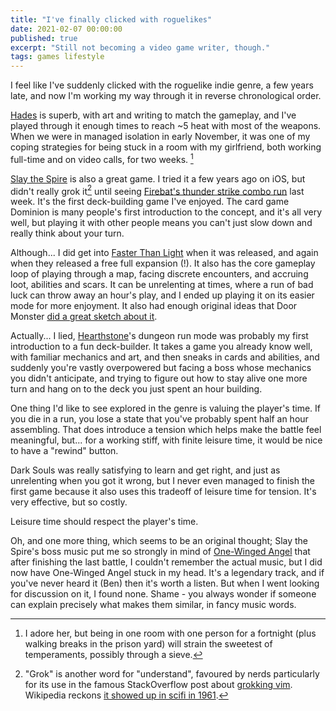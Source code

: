 ```yaml
---
title: "I've finally clicked with roguelikes"
date: 2021-02-07 00:00:00
published: true
excerpt: "Still not becoming a video game writer, though."
tags: games lifestyle
---
```


I feel like I've suddenly clicked with the roguelike indie genre, a few years late, and now I'm working my way through it in reverse chronological order.

[Hades](https://www.supergiantgames.com/games/hades/) is superb, with art and writing to match the gameplay, and I've played through it enough times to reach ~5 heat with most of the weapons. When we were in managed isolation in early November, it was one of my coping strategies for being stuck in a room with my girlfriend, both working full-time and on video calls, for two weeks. [^1]

[Slay the Spire](https://www.megacrit.com/) is also a great game. I tried it a few years ago on iOS, but didn't really grok it[^2] until seeing [Firebat's thunder strike combo run](https://www.youtube.com/watch?v=0AkW9yk0D-M) last week. It's the first deck-building game I've enjoyed. The card game Dominion is many people's first introduction to the concept, and it's all very well, but playing it with other people means you can't just slow down and really think about your turn.

Although... I did get into [Faster Than Light](https://subsetgames.com/ftl.html) when it was released, and again when they released a free full expansion (!). It also has the core gameplay loop of playing through a map, facing discrete encounters, and accruing loot, abilities and scars. It can be unrelenting at times, where a run of bad luck can throw away an hour's play, and I ended up playing it on its easier mode for more enjoyment. It also had enough original ideas that Door Monster [did a great sketch about it](https://www.youtube.com/watch?v=RVHw5Hcat9s).

Actually... I lied, [Hearthstone](https://playhearthstone.com/)'s dungeon run mode was probably my first introduction to a fun deck-builder. It takes a game you already know well, with familiar mechanics and art, and then sneaks in cards and abilities, and suddenly you're vastly overpowered but facing a boss whose mechanics you didn't anticipate, and trying to figure out how to stay alive one more turn and hang on to the deck you just spent an hour building.

One thing I'd like to see explored in the genre is valuing the player's time. If you die in a run, you lose a state that you've probably spent half an hour assembling. That does introduce a tension which helps make the battle feel meaningful, but... for a working stiff, with finite leisure time, it would be nice to have a "rewind" button.

Dark Souls was really satisfying to learn and get right, and just as unrelenting when you got it wrong, but I never even managed to finish the first game because it also uses this tradeoff of leisure time for tension. It's very effective, but so costly.

Leisure time should respect the player's time.

Oh, and one more thing, which seems to be an original thought; Slay the Spire's boss music put me so strongly in mind of [One-Winged Angel](https://www.youtube.com/watch?v=hjS689rvbOw) that after finishing the last battle, I couldn't remember the actual music, but I did now have One-Winged Angel stuck in my head. It's a legendary track, and if you've never heard it (Ben) then it's worth a listen. But when I went looking for discussion on it, I found none. Shame - you always wonder if someone can explain precisely what makes them similar, in fancy music words.

[^1]: I adore her, but being in one room with one person for a fortnight (plus walking breaks in the prison yard) will strain the sweetest of temperaments, possibly through a sieve.
[^2]: "Grok" is another word for "understand", favoured by nerds particularly for its use in the famous StackOverflow post about [grokking vim](https://stackoverflow.com/a/1220118/2209946). Wikipedia reckons [it showed up in scifi in 1961](https://en.wikipedia.org/wiki/Grok).
